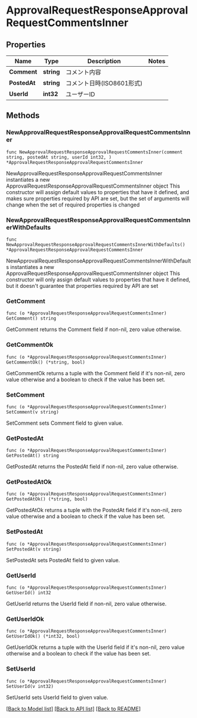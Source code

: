 # ApprovalRequestResponseApprovalRequestCommentsInner

## Properties

Name | Type | Description | Notes
------------ | ------------- | ------------- | -------------
**Comment** | **string** | コメント内容 | 
**PostedAt** | **string** | コメント日時(ISO8601形式) | 
**UserId** | **int32** | ユーザーID | 

## Methods

### NewApprovalRequestResponseApprovalRequestCommentsInner

`func NewApprovalRequestResponseApprovalRequestCommentsInner(comment string, postedAt string, userId int32, ) *ApprovalRequestResponseApprovalRequestCommentsInner`

NewApprovalRequestResponseApprovalRequestCommentsInner instantiates a new ApprovalRequestResponseApprovalRequestCommentsInner object
This constructor will assign default values to properties that have it defined,
and makes sure properties required by API are set, but the set of arguments
will change when the set of required properties is changed

### NewApprovalRequestResponseApprovalRequestCommentsInnerWithDefaults

`func NewApprovalRequestResponseApprovalRequestCommentsInnerWithDefaults() *ApprovalRequestResponseApprovalRequestCommentsInner`

NewApprovalRequestResponseApprovalRequestCommentsInnerWithDefaults instantiates a new ApprovalRequestResponseApprovalRequestCommentsInner object
This constructor will only assign default values to properties that have it defined,
but it doesn't guarantee that properties required by API are set

### GetComment

`func (o *ApprovalRequestResponseApprovalRequestCommentsInner) GetComment() string`

GetComment returns the Comment field if non-nil, zero value otherwise.

### GetCommentOk

`func (o *ApprovalRequestResponseApprovalRequestCommentsInner) GetCommentOk() (*string, bool)`

GetCommentOk returns a tuple with the Comment field if it's non-nil, zero value otherwise
and a boolean to check if the value has been set.

### SetComment

`func (o *ApprovalRequestResponseApprovalRequestCommentsInner) SetComment(v string)`

SetComment sets Comment field to given value.


### GetPostedAt

`func (o *ApprovalRequestResponseApprovalRequestCommentsInner) GetPostedAt() string`

GetPostedAt returns the PostedAt field if non-nil, zero value otherwise.

### GetPostedAtOk

`func (o *ApprovalRequestResponseApprovalRequestCommentsInner) GetPostedAtOk() (*string, bool)`

GetPostedAtOk returns a tuple with the PostedAt field if it's non-nil, zero value otherwise
and a boolean to check if the value has been set.

### SetPostedAt

`func (o *ApprovalRequestResponseApprovalRequestCommentsInner) SetPostedAt(v string)`

SetPostedAt sets PostedAt field to given value.


### GetUserId

`func (o *ApprovalRequestResponseApprovalRequestCommentsInner) GetUserId() int32`

GetUserId returns the UserId field if non-nil, zero value otherwise.

### GetUserIdOk

`func (o *ApprovalRequestResponseApprovalRequestCommentsInner) GetUserIdOk() (*int32, bool)`

GetUserIdOk returns a tuple with the UserId field if it's non-nil, zero value otherwise
and a boolean to check if the value has been set.

### SetUserId

`func (o *ApprovalRequestResponseApprovalRequestCommentsInner) SetUserId(v int32)`

SetUserId sets UserId field to given value.



[[Back to Model list]](../README.md#documentation-for-models) [[Back to API list]](../README.md#documentation-for-api-endpoints) [[Back to README]](../README.md)


